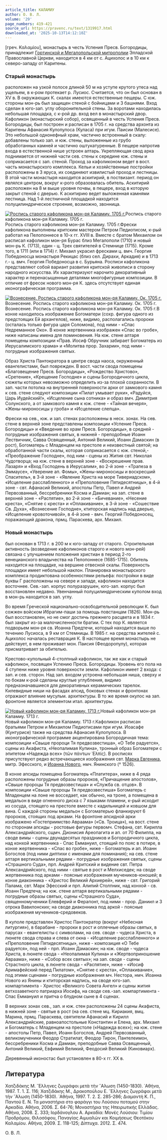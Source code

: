 ```yaml
---
article_title: КАЛАМИУ
author: О. В. Л.
volume: '29'
page_numbers: 419-421
source_url: https://pravenc.ru/text/1319917.html
downloaded_at: '2025-10-13T14:12:10Z'
---
```


[греч. Καλαμίου], монастырь в честь Успения Пресв. Богородицы, принадлежит [Гортинской и Мегалопольской митрополии](<https://pravenc.ru/text/Гортинской и Мегалопольской митрополии.html>) Элладской Православной Церкви, находится в 4 км от с. Ацихолос и в 10 км к северо-западу от Каритены.

### Старый монастырь

расположен на узкой полосе длиной 50 м на уступе крутого утеса над ущельем, в к-ром протекает р. Лусиос. Считается, что он был основан в XV в. В окружающих К. скалах имеются естественные пещеры. С юж. стороны мон-рь был защищен стеной с бойницами и 3 башнями. Вход сделан в юго-зап. углу оборонительной стены. За воротами находилась небольшая площадка, с к-рой др. вход вел в монастырский двор. Кафоликон (монастырский собор), освященный в честь Успения Пресв. Богородицы, был построен и расписан в 1705 г. на средства архонта из Каритены Афанасия Кулопулоса (Куласа) при игум. Паисии (Малесисе). Это небольшой однонефный храм, частично встроенный в скалу: добавлены только зап. и юж. стены, выложенные из грубо обработанных камней и частично оштукатуренные. В пещере напротив входа в естественной нише устроен алтарь. Укрепляющая свод арка поднимается от нижней части сев. стены к середине юж. стены и соприкасается с зап. стеной. Проход за кафоликоном ведет в вост. часть монастырского комплекса. Кельи и хозяйственные постройки расположены в 3 яруса, их соединяют извилистый проход и лестницы. В этой части монастыря находится аскитирий, в поствизант. период он являлся центром, вокруг к-рого образовалась обитель. Аскитирий расположен на 8 м выше уровня почвы, в пещере, вход в которую закрыт стеной с дверью. К аскитирию ведет выложенная камнями лестница. Над 1-й лестничной площадкой находится полуцилиндрическое строение, возможно, звонница.

[![Роспись старого кафоликона мон-ря Каламиу. 1705 г.](https://pravenc.ru/data/2012/09/11/1233264015/i200.jpg "Кликните для увеличения картинки")](https://pravenc.ru/data/2012/09/11/1233264015/i400.jpg)Роспись старого кафоликона мон-ря Каламиу. 1705 г.  
Роспись старого кафоликона мон-ря Каламиу. 1705 г.Фрески кафоликона выполнены критским мастером Петром Педиотисом, к-рый работал на Пелопоннесе в 10-х гг. XVIII в. Вместе с братом Михаилом он расписал кафоликон мон-ря Бурас близ Мегалополи (1710) и новый мон-рь К. (1713), один - ц. Трех святителей в Стемнице (1715). Кроме того, в 1711 (или в 1714) г. Михаил украсил фресками ц. вмч. Георгия Победоносца монастыря Рекицас (близ сел. Дирахи, Аркадия) и в 1713 г.- ц. вмч. Георгия Победоносца в с. Бурьяна. Росписи кафоликона представляют собой вариант развития критской живописи в сторону народного искусства. Их характеризуют нарочито декоративный характер и перенасыщенные деталями многофигурные композиции. В отличие от фресок нового мон-ря К. здесь отсутствует единая иконографическая программа.

[![Вознесение. Роспись старого кафоликона мон-ря Каламиу. Ок. 1705 г.](https://pravenc.ru/data/2012/09/11/1233265352/i200.jpg "Кликните для увеличения картинки")](https://pravenc.ru/data/2012/09/11/1233265352/i400.jpg)Вознесение. Роспись старого кафоликона мон-ря Каламиу. Ок. 1705 г.  
Вознесение. Роспись старого кафоликона мон-ря Каламиу. Ок. 1705 г.В конхе находилось изображение Богоматери (сохр. фигура одного из предстоящих Ей архангелов), ниже, видимо, располагались пророки (осталась только фигура царя Соломона), под ними - «Спас Недреманное Око». В конхе жертвенника изображен «Спас во гробе», ниже написаны имена для поминовения. На юж. стене алтаря помещены композиции «Прав. Иосиф Обручник забирает Богоматерь из Иерусалимского храма» и «Молитва прор. Захарии», под ними - погрудные изображения святых.

Образ Христа Пантократора в центре свода наоса, окруженный евангелистами, был поврежден. В вост. части свода помещены «Благовещение Пресв. Богородицы», «Рождество Христово», «Сретение», «Крещение Господне» и сцены Богородичного цикла, сюжеты которых невозможно определить из-за плохой сохранности. В зап. части потолка на внутренней поверхности арки от замкового камня к сев. стене следуют композиции «Пилат умывает руки», «Радуйся, Царь Иудейский!», «Исцеление сына сотника» и образ вмч. Димитрия Солунского, а от замкового камня к юж. стене - «Тайная вечеря», «Жены-мироносицы у гроба» и «Исцеление слепца».

Фрески на сев., юж. и зап. стенах расположены в неск. зонах. На сев. стене в верхней зоне представлены композиции «Успение Пресв. Богородицы» и «Введение во храм Пресв. Богородицы», в средней - погрудные изображения святых, в нижней - преподобные Иоанн Лествичник, Савва Освященный, Антоний Великий, Иоанн Дамаскин (в рост), Богоматерь с Младенцем на престоле и неизвестный святой; на обработанной части скалы, которая соприкасается с юж. стеной,- «Преображение Господне», под ним - сцены из Жития свт. Николая Чудотворца; на юж. стене в верхней зоне - «Воскрешение прав. Лазаря» и «Вход Господень в Иерусалим», во 2-й зоне - «Трапеза в Эммаусе», «Уверение ап. Фомы», «Жены-мироносицы и воскресший Спаситель», в 3-й зоне - «Явление Христа на море Тивериадском», «Исцеление расслабленного» и «Преполовение Пятидесятницы», в 4-й зоне - свт. Афанасий Великий, апостолы Петр, Павел и Андрей Первозванный, бессребреники Косма и Дамиан; на зап. стене в верхней зоне - «Распятие», во 2-й зоне - «Бичевание», «Несение креста», «Снятие с креста» и «Оплакивание», в 3-й зоне - «Сошествие Св. Духа», «Вознесение Господне», ктиторская надпись над дверью, «Исцеление кровоточивой», в 4-й зоне - вмч. Георгий Победоносец, поражающий дракона, прмц. Параскева, арх. Михаил.

### Новый монастырь

был основан в 1713 г. в 200 м к юго-западу от старого. Строительная активность (возведение кафоликонов старого и нового мон-рей) связана с улучшением положения христиан в период 2-го венецианского владычества на Пелопоннесе (1685-1715). Обитель находится на площадке, на вершине отвесной скалы. Поверхность площадки имеет небольшой наклон. Планировка монастырского комплекса продиктована особенностями рельефа: постройки в виде буквы Г расположены на севере и западе, кафоликон находится восточнее. Сев.-зап. корпус полуразрушен, юго-зап. корпус был восстановлен недавно. Увенчанный полуцилиндрическим куполом вход в мон-рь находится в зап. углу.

Во время Греческой национально-освободительной революции К. был сожжен войском Ибрагим-паши за помощь повстанцам (1826). Мон-рь был восстановлен, но не смог достичь прежнего расцвета и в 1834 г. был закрыт из-за малочисленности братии. С тех пор К. является подворьем мон-ря св. Иоанна Предтечи, который находится выше по течению Лусиоса, в 9 км от Стемницы. В 1985 г. на средства жителей с. Ацихолос началась реставрация К. В настоящее время монастырь не действует, в нем проживает мон. Паисия (Феодоропулу), которая присматривает за обителью.

Крестово-купольный 4-столпный кафоликон, так же как и старый кафоликон, посвящен Успению Пресв. Богородицы. Уровень его пола на 4 ступени ниже уровня поверхности земли. Кафоликон имеет 2 входа: с зап. и сев. сторон. Над зап. входом устроена небольшая ниша, сверху и по бокам к-рой сделаны круглые углубления, видимо предназначавшиеся для декоративных керамических тарелок. Килевидные ниши на фасадах апсид, боковых стенах и фронтонах отражают влияние мусульм. архитектуры. В то же время окулос на зап. фронтоне является элементом итал. архитектуры.

[![Новый кафоликон мон-ря Каламиу. 1713 г.](https://pravenc.ru/data/2012/09/11/1233263862/i200.jpg "Кликните для увеличения картинки")](https://pravenc.ru/data/2012/09/11/1233263862/i400.jpg)Новый кафоликон мон-ря Каламиу. 1713 г.  
Новый кафоликон мон-ря Каламиу. 1713 г.Кафоликон расписан братьями Петром и Михаилом Педиотисами при игум. Иоасафе (Кунтурисе) также на средства Афанасия Кулопулоса. В иконографической программе акцентирована Богородичная тема: композиции «Свыше пророци Тя предвозвестиша», «О Тебе радуется», сцены из Акафиста, «Неопалимая Купина», тронный образ Богоматери с эпитетом «Надежда всех» (τῶν πάντων ᾿Ελπίς). В росписях присутствуют редко встречающиеся изображения свт. [Марка Евгеника](<https://pravenc.ru/text/Марка Евгеника.html>), митр. Эфесского, и [Иоанна Нового](<https://pravenc.ru/text/Иоанн Новый.html>), нмч. Янинского († 1526).

В конхе апсиды помещена Богоматерь «Платитера», ниже в 4 ряда расположены погрудные образы пророков, «Причащение апостолов», «Свыше пророцы Тя предвозвестиша» и «Служба св. отцов». В композиции «Свыше пророцы Тя предвозвестиша» Богоматерь с Младенцем на лоне не восседает, как обычно, на троне, а помещена в медальон в виде огненного диска с 7 языками пламени, к-рый исходит из сосуда, стоящего на престоле вместе с кадильницей и ковшом для вина. С каждой стороны медальон с Богоматерью фланкируют 6 пророков, стоящих под арками. На фронтоне апсидной арки изображено «Гостеприимство Авраама» («Св. Троица»), на вост. стене по сторонам апсиды - ростовые фигуры первомч. Стефана, свт. Кирилла Александрийского, сщмч. Дионисия Ареопагита и ап. от 70 Филиппа, на своде вимы - сцены двунадесятых праздников и Богородичного цикла, над конхой жертвенника - Спас Еммануил, стоящий по пояс в потире, в конхе жертвенника - «Спас во гробе», ниже - Богоматерь и ап. Иоанн Богослов (под ними диптихи с именами для поминания); на сев. стене алтаря вертикальными рядами - погрудные изображения святых, сцены «Страшного Суда», прп. Андрей Критский и видение свт. Петра Александрийского, под ними - святые в рост и Мелхиседек; на своде жертвенника под арками - поясные изображения мучеников-юношей; в конхе диаконника - «Христос Великий Архиерей», ниже - свт. Григорий Палама, свт. Марк Эфесский и прп. Алипий Столпник, над конхой - св. Иоанн Предтеча; на юж. стене алтаря вертикальными рядами - погрудные образы святых, сцены «Страшного Суда», священномученики Елевферий и Ферапонт, под ними - прор. Даниил и 3 отрока Вавилонских; на своде диаконника под аркой - поясные изображения мучеников-средовеков.

В куполе представлен Христос Пантократор (вокруг «Небесная литургия»), в барабане - пророки в рост и оплечные образы святых, в парусах - евангелисты с символами, на сев. своде - чудеса Христа, в люнете свода справа и слева от окна - «Исцеление расслабленного» и «Преполовение Пятидесятницы», ниже - композиция «О Тебе радуется», под ней - прп. Иоанн Дамаскин; на юж. своде - чудеса Христа, в люнете свода - «Неопалимая Купина» и «Жертвоприношение Авраама», ниже - «Собор всех святых»; на зап. своде - сцены Страстного цикла, в люнете свода - «Распятие», ниже - «Иосиф Аримафейский перед Пилатом», «Снятие с креста», «Оплакивание», под этими сценами - погрудные изображения мч. Нестора, нмч. Иоанна Нового из Янины и ктиторская надпись, на своде юго-зап. компартимента - Христос «Великого Совета Ангел» и сцены жития ветхозаветного патриарха Иосифа, на своде сев.-зап. компартимента - Спас Еммануил и притча о блудном сыне в 4 сценах.

В верхних зонах сев., зап. и юж. стен расположены 24 сцены Акафиста, в нижней зоне - святые в рост (на сев. стене мц. Кириакия, вмц. Марина, прмц. Параскева, святители Афанасий и Кирилл Александрийские, равноапостольные Константин и Елена, арх. Михаил и Богоматерь с Младенцем на престоле («Надежда всех»); на юж. стене - апостолы Петр, Павел, Иоанн Богослов, Андрей Первозванный, великомученики Феодор Стратилат, Феодор Тирон, Пантелеимон, бессребреники Косма и Дамиан, преподобные Савва Освященный, Антоний Великий, Евфимий Великий, Феодосий Великий (Киновиарх).

Деревянный иконостас был установлен в 80-х гг. ХХ в.

## Литература

Χατζιδάκης Μ. ῞Ελληνες ζωγράφοι μετὰ τὴν ῞Αλωση (1450-1830). ᾿Αθήνα, 1987. Τ. 1. Σ. 116; Χατζιδάκης Μ., Δρακοπούλου Ε. ῞Ελληνες ζωγράφοι μετὰ τὴν ῞Αλωση (1450-1830). ᾿Αθήνα, 1997. Τ. 2. Σ. 285-286; Διαμαντή Κ. Π., Παντού Ε. Ν. Τα μοναστήρια στο φαράγγι του Λούσιου ποταμού στην Αρκαδία. Αθήνα, 2006. Σ. 64-76; Μοναστήρια της Ηπειρωτικής Ελλάδας. Αθήνα, 2008. Σ. 333; Ιορδάνογλου Α. Αρκαδία: Μονές Λούσιου: Τιμίου Προδρόμου, Θιλοσόφου, Παναγίας Αιμυαλών και Κοιμήσεως Θεοτόκου Καλαμίου. Αθήνα, 2009. Σ. 118-125; Δίπτυχα. 2012. Σ. 474.

О. В. Л.

